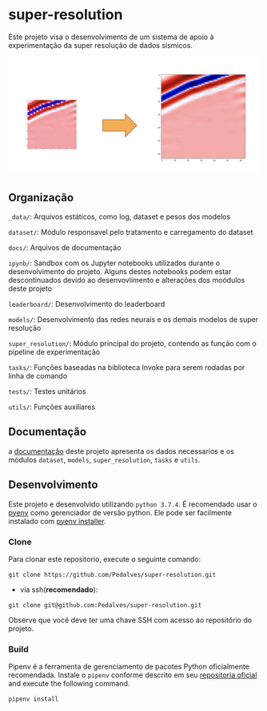 # super-resolution

Este projeto visa o desenvolvimento de um sistema de apoio à experimentação da super resolução de dados sísmicos. 

![super resolution](docs/imgs/sr-seismic.png)

## Organização

`_data/`: Arquivos estáticos, como log, dataset e pesos dos modelos

`dataset/`: Módulo responsavel pelo tratamento e carregamento do dataset

`docs/`: Arquivos de documentação

`ipynb/`: Sandbox com os Jupyter notebooks utilizados durante o desenvolvimento do projeto. 
Alguns destes notebooks podem estar descontinuados devido ao desenvovlimento e alterações dos moódulos deste projeto

`leaderboard/`: Desenvolvimento do leaderboard

`models/`: Desenvolvimento das redes neurais e os demais modelos de super resolução

`super_resolution/`: Módulo principal do projeto, contendo as função com o pipeline de experimentação 

`tasks/`: Funções baseadas na biblioteca Invoke para serem rodadas por linha de comando

`tests/`: Testes unitários

`utils/`: Funções auxiliares   

## Documentação

a [documentação](docs/README.md) deste projeto apresenta os dados necessarios e os módulos `dataset`, `models`, 
`super_resolution`, `tasks` e `utils`.

## Desenvolvimento

Este projeto e desenvolvido utilizando `python 3.7.4`. É recomendado usar o [pyenv](https://github.com/pyenv/pyenv)
como gerenciador de versão python. Ele pode ser facilmente instalado com [pyenv installer](https://github.com/pyenv/pyenv-installer).

### Clone

Para clonar este repositorio, execute o seguinte comando:

```
git clone https://github.com/Pedalves/super-resolution.git
```

- via ssh(**recomendado**):
```
git clone git@github.com:Pedalves/super-resolution.git
```

Observe que você deve ter uma chave SSH com acesso ao repositório do projeto.

### Build

Pipenv é a ferramenta de gerenciamento de pacotes Python oficialmente recomendada. 
Instale o `pipenv` conforme descrito em seu [repositoria oficial](https://github.com/pypa/pipenv#installation) and execute the following command.

```
pipenv install
``` 
